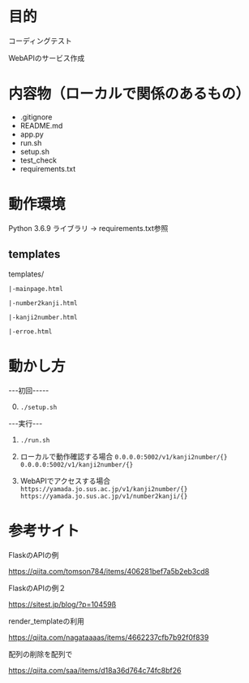 # 目的
コーディングテスト

WebAPIのサービス作成

# 内容物（ローカルで関係のあるもの）
- .gitignore 
- README.md 
- app.py
- run.sh
- setup.sh
- test_check
- requirements.txt

# 動作環境
Python 3.6.9
ライブラリ -> requirements.txt参照


## templates

templates/

    |-mainpage.html

    |-number2kanji.html

    |-kanji2number.html

    |-erroe.html

# 動かし方
---初回-----

0. `./setup.sh`

---実行---

1. `./run.sh`

2. ローカルで動作確認する場合
`0.0.0.0:5002/v1/kanji2number/{}`
`0.0.0.0:5002/v1/kanji2number/{}`

3. WebAPIでアクセスする場合
`https://yamada.jo.sus.ac.jp/v1/kanji2number/{}`
`https://yamada.jo.sus.ac.jp/v1/number2kanji/{}`

# 参考サイト

FlaskのAPIの例

https://qiita.com/tomson784/items/406281bef7a5b2eb3cd8

FlaskのAPIの例２

https://sitest.jp/blog/?p=10459ß

render_templateの利用

https://qiita.com/nagataaaas/items/4662237cfb7b92f0f839

配列の削除を配列で

https://qiita.com/saa/items/d18a36d764c74fc8bf26

